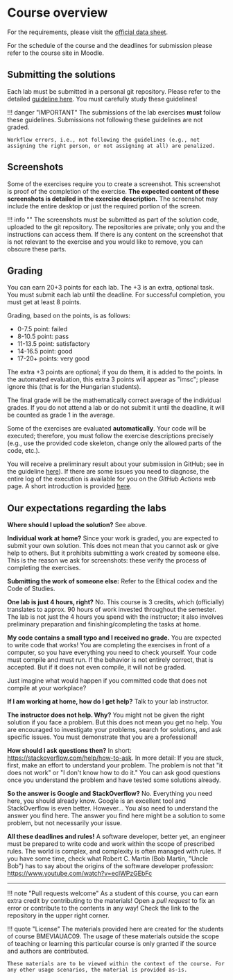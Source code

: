 ﻿# Course overview

For the requirements, please visit the [official data sheet](https://portal.vik.bme.hu/kepzes/targyak/VIAUAC09/en/).

For the schedule of the course and the deadlines for submission please refer to the course site in Moodle.

## Submitting the solutions

Each lab must be submitted in a personal git repository. Please refer to the detailed [guideline here](GitHub.md). You must carefully study these guidelines!

!!! danger "IMPORTANT"
    The submissions of the lab exercises **must** follow these guidelines. Submissions not following these guidelines are not graded.

    Workflow errors, i.e., not following the guidelines (e.g., not assigning the right person, or not assigning at all) are penalized.

## Screenshots

Some of the exercises require you to create a screenshot. This screenshot is proof of the completion of the exercise. **The expected content of these screenshots is detailed in the exercise description.**  The screenshot may include the entire desktop or just the required portion of the screen.

!!! info ""
    The screenshots must be submitted as part of the solution code, uploaded to the git repository. The repositories are private; only you and the instructions can access them. If there is any content on the screenshot that is not relevant to the exercise and you would like to remove, you can obscure these parts.

## Grading

You can earn 20+3 points for each lab. The +3 is an extra, optional task. You must submit each lab until the deadline. For successful completion, you must get at least 8 points.

Grading, based on the points, is as follows:

- 0-7.5 point: failed
- 8-10.5 point: pass
- 11-13.5 point: satisfactory
- 14-16.5 point: good
- 17-20+ points: very good

The extra +3 points are optional; if you do them, it is added to the points. In the automated evaluation, this extra 3 points will appear as "imsc"; please ignore this (that is for the Hungarian students).

The final grade will be the mathematically correct average of the individual grades. If you do not attend a lab or do not submit it until the deadline, it will be counted as grade 1 in the average.

Some of the exercises are evaluated **automatically**. Your code will be executed; therefore, you must follow the exercise descriptions precisely (e.g., use the provided code skeleton, change only the allowed parts of the code, etc.).

You will receive a preliminary result about your submission in GitHub; see in the guideline [here](GitHub.md)). If there are some issues you need to diagnose, the entire log of the execution is available for you on the _GitHub Actions_ web page. A short introduction is provided [here](GitHub-Actions.md).

## Our expectations regarding the labs

**Where should I upload the solution?** See above.

**Individual work at home?** Since your work is graded, you are expected to submit your own solution. This does not mean that you cannot ask or give help to others. But it prohibits submitting a work created by someone else. This is the reason we ask for screenshots: these verify the process of completing the exercises.

**Submitting the work of someone else:** Refer to the Ethical codex and the Code of Studies.

**One lab is just 4 hours, right?** No. This course is 3 credits, which (officially) translates to approx. 90 hours of work invested throughout the semester. The lab is not just the 4 hours you spend with the instructor; it also involves preliminary preparation and finishing/completing the tasks at home.

**My code contains a small typo and I received no grade.** You are expected to write code that works! You are completing the exercises in front of a computer, so you have everything you need to check yourself. Your code must compile and must run. If the behavior is not entirely correct, that is accepted. But if it does not even compile, it will not be graded.

Just imagine what would happen if you committed code that does not compile at your workplace?

**If I am working at home, how do I get help?** Talk to your lab instructor.

**The instructor does not help. Why?** You might not be given the right solution if you face a problem. But this does not mean you get no help. You are encouraged to investigate your problems, search for solutions, and ask specific issues. You must demonstrate that you are a professional!

**How should I ask questions then?** In short: <https://stackoverflow.com/help/how-to-ask>. In more detail: If you are stuck, first, make an effort to understand your problem. The problem is not that "it does not work" or "I don't know how to do it." You can ask good questions once you understand the problem and have tested some solutions already.

**So the answer is Google and StackOverflow?** No. Everything you need here, you should already know. Google is an excellent tool and StackOverflow is even better. However... You also need to understand the answer you find here. The answer you find here might be a solution to some problem, but not necessarily your issue.

**All these deadlines and rules!** A software developer, better yet, an engineer must be prepared to write code and work within the scope of prescribed rules. The world is complex, and complexity is often managed with rules. If you have some time, check what Robert C. Martin (Bob Martin, "Uncle Bob") has to say about the origins of the software developer profession: <https://www.youtube.com/watch?v=ecIWPzGEbFc>

---

!!! note "Pull requests welcome"
    As a student of this course, you can earn extra credit by contributing to the materials! Open a _pull request_ to fix an error or contribute to the contents in any way! Check the link to the repository in the upper right corner.

!!! quote "License"
    The materials provided here are created for the students of course BMEVIAUAC09. The usage of these materials outside the scope of teaching or learning this particular course is only granted if the source and authors are contributed.

    These materials are to be viewed within the context of the course. For any other usage scenarios, the material is provided as-is.
